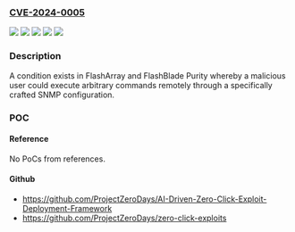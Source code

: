 ### [CVE-2024-0005](https://cve.mitre.org/cgi-bin/cvename.cgi?name=CVE-2024-0005)
![](https://img.shields.io/static/v1?label=Product&message=FlashArray&color=blue)
![](https://img.shields.io/static/v1?label=Product&message=FlashBlade&color=blue)
![](https://img.shields.io/static/v1?label=Version&message=3.0.0%3C%3D%203.0.9%20&color=brighgreen)
![](https://img.shields.io/static/v1?label=Version&message=5.0.0%3C%3D%205.0.11%20&color=brighgreen)
![](https://img.shields.io/static/v1?label=Vulnerability&message=CWE-77%20Improper%20Neutralization%20of%20Special%20Elements%20used%20in%20a%20Command%20('Command%20Injection')&color=brighgreen)

### Description

A condition exists in FlashArray and FlashBlade Purity whereby a malicious user could execute arbitrary commands remotely through a specifically crafted SNMP configuration.

### POC

#### Reference
No PoCs from references.

#### Github
- https://github.com/ProjectZeroDays/AI-Driven-Zero-Click-Exploit-Deployment-Framework
- https://github.com/ProjectZeroDays/zero-click-exploits

